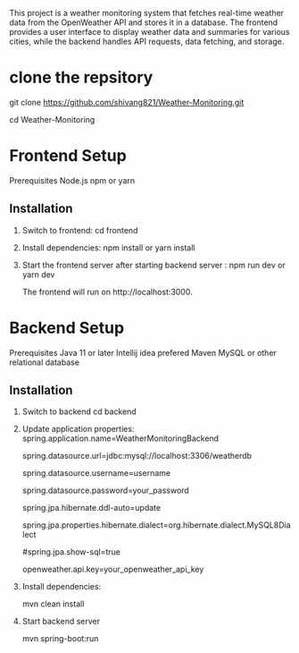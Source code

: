 This project is a weather monitoring system that fetches real-time weather data from the OpenWeather API and stores it in a database.
The frontend provides a user interface to display weather data and summaries for various cities, while the backend handles API requests, data fetching, and storage.

# clone the repsitory
  git clone https://github.com/shivang821/Weather-Monitoring.git

  cd Weather-Monitoring
  
# Frontend Setup
  Prerequisites
  Node.js
  npm or yarn
  
  ## Installation
  1. Switch to frontend:
     cd frontend
  2. Install dependencies:
     npm install
     or
     yarn install
  3. Start the frontend server after starting backend server :
     npm run dev
     or
     yarn dev
     
     The frontend will run on http://localhost:3000.

# Backend Setup
  Prerequisites
  Java 11 or later
  Intellij idea prefered
  Maven
  MySQL or other relational database
  ## Installation
  1. Switch to backend
     cd backend
  2. Update application properties:
      spring.application.name=WeatherMonitoringBackend
     
      spring.datasource.url=jdbc:mysql://localhost:3306/weatherdb
     
      spring.datasource.username=username
     
      spring.datasource.password=your_password
      
      spring.jpa.hibernate.ddl-auto=update
     
      spring.jpa.properties.hibernate.dialect=org.hibernate.dialect.MySQL8Dialect
     
      #spring.jpa.show-sql=true
     
      openweather.api.key=your_openweather_api_key
     
  4. Install dependencies:
     
     mvn clean install
     
  6. Start backend server
     
     mvn spring-boot:run 
   

